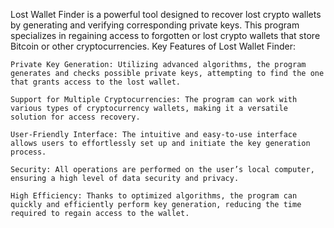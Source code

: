 Lost Wallet Finder is a powerful tool designed to recover lost crypto wallets by generating and verifying corresponding private keys. This program specializes in regaining access to forgotten or lost crypto wallets that store Bitcoin or other cryptocurrencies.
Key Features of Lost Wallet Finder:

    Private Key Generation: Utilizing advanced algorithms, the program generates and checks possible private keys, attempting to find the one that grants access to the lost wallet.

    Support for Multiple Cryptocurrencies: The program can work with various types of cryptocurrency wallets, making it a versatile solution for access recovery.

    User-Friendly Interface: The intuitive and easy-to-use interface allows users to effortlessly set up and initiate the key generation process.

    Security: All operations are performed on the user’s local computer, ensuring a high level of data security and privacy.

    High Efficiency: Thanks to optimized algorithms, the program can quickly and efficiently perform key generation, reducing the time required to regain access to the wallet.

